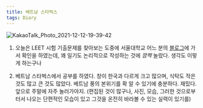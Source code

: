 ```yaml
---
title: 베트남 스타벅스
tags: Diary
---
```


![KakaoTalk_Photo_2021-12-12-19-39-42](https://user-images.githubusercontent.com/50545088/145709197-60a225a2-9b65-49fe-8ec2-0f103d5e1cf7.jpeg)

1. 오늘은 LEET 시험 기출문제를 찾아보는 도중에 서울대학교 어느 분의 [블로그](https://suomessa.tistory.com/115?category=470882)에 가서 확인을 하였는데, 꽤 일기도 논리적으로 작성하는 것에 $깜짝$ 놀랐다. 생각도 이렇게 하는구나

2. 베트남 스타벅스에서 공부를 하였다. 창이 한국과 다르게 크고 많으며, 식탁도 작은 것도 많고 큰 것도 많았다. 베트남 풍의 본위기를 확 알 수 있기에 충분하다. 재밌다. 앞으로 주말에 자주 놀러가야지. (편집된 것이 많구나, 사진, 모습, 그러한 것으로부터서 나오는 단편적인 모습이 있고 그것을 온전히 바라볼 수 있는 실력이 있기를)